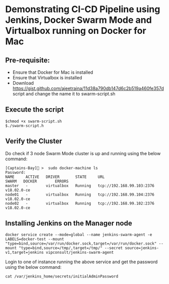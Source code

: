 # Demonstrating CI-CD Pipeline using Jenkins, Docker Swarm Mode and Virtualbox running on Docker for Mac

## Pre-requisite:

- Ensure that Docker for Mac is installed
- Ensure that Virtualbox is installed
- Download https://gist.github.com/ajeetraina/11d38a790db147d6c2b519a460fe357d script and change the name it to swarm-script.sh

## Execute the script

```
$chmod +x swarm-script.sh
$./swarm-script.h
```

## Verify the Cluster

Do check if 3 node Swarm Mode cluster is up and running using the below command:



```
[Captains-Bay]🚩 >  sudo docker-machine ls
Password:
NAME     ACTIVE   DRIVER       STATE     URL                         SWARM   DOCKER        ERRORS
master   -        virtualbox   Running   tcp://192.168.99.103:2376           v18.02.0-ce
node01   -        virtualbox   Running   tcp://192.168.99.104:2376           v18.02.0-ce
node02   -        virtualbox   Running   tcp://192.168.99.102:2376           v18.02.0-ce
```

## Installing Jenkins on the Manager node

```
docker service create --mode=global --name jenkins-swarm-agent -e LABELS=docker-test --mount "type=bind,source=/var/run/docker.sock,target=/var/run/docker.sock" --mount "type=bind,source=/tmp/,target=/tmp/" --secret source=jenkins-v1,target=jenkins vipconsult/jenkins-swarm-agent
```

Login to one of instance running the above service and get the password using the below command:

```
cat /var/jenkins_home/secrets/initialAdminPassword
```

## 
